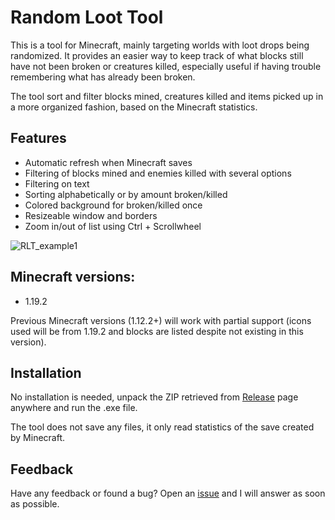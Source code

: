 # Random Loot Tool
This is a tool for Minecraft, mainly targeting worlds with loot drops being randomized. It provides an easier way to keep track of what blocks still have not been broken or creatures killed, especially useful if having trouble remembering what has already been broken.

The tool sort and filter blocks mined, creatures killed and items picked up in a more organized fashion, based on the Minecraft statistics.

## Features
- Automatic refresh when Minecraft saves
- Filtering of blocks mined and enemies killed with several options
- Filtering on text
- Sorting alphabetically or by amount broken/killed
- Colored background for broken/killed once
- Resizeable window and borders
- Zoom in/out of list using Ctrl + Scrollwheel

![RLT_example1](https://user-images.githubusercontent.com/11231767/188318360-6204d870-8104-42db-8e26-b9f27bb6fd31.png)

## Minecraft versions:
- 1.19.2

Previous Minecraft versions (1.12.2+) will work with partial support (icons used will be from 1.19.2 and blocks are listed despite not existing in this version).

## Installation
No installation is needed, unpack the ZIP retrieved from [Release](https://github.com/kawansi/RandomLootTool/releases) page anywhere and run the .exe file.

The tool does not save any files, it only read statistics of the save created by Minecraft.

## Feedback
Have any feedback or found a bug? Open an [issue](https://github.com/kawansi/RandomLootTool/issues) and I will answer as soon as possible.
